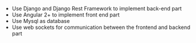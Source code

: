 * Use Django and Django Rest Framework to implement back-end part
* Use Angular 2+ to implement front end part
* Use Mysql as database
* Use web sockets for communication between the frontend and backend part
